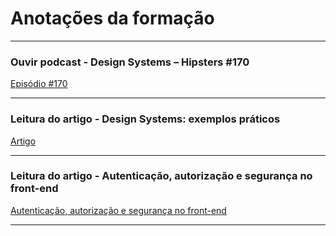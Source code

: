 # Anotações da formação

---

### Ouvir podcast - Design Systems – Hipsters #170
[Episódio #170](https://www.hipsters.tech/design-systems-hipsters-170/)

---

### Leitura do artigo - Design Systems: exemplos práticos
[Artigo](https://alura.com.br/artigos/design-systems-exemplos-praticos)

---

### Leitura do artigo - Autenticação, autorização e segurança no front-end
[Autenticação, autorização e segurança no front-end](https://www.alura.com.br/artigos/autenticacao-autorizacao-seguranca-no-front-end)

---
